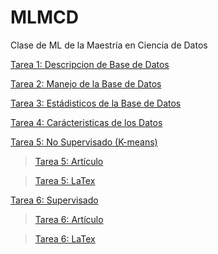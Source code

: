 # MLMCD
Clase de ML de la Maestría en Ciencia de Datos

[Tarea 1: Descripcion de Base de Datos](https://github.com/erickgt00/MLMCD/blob/main/MLMCD.ipynb)

[Tarea 2: Manejo de la Base de Datos](https://github.com/erickgt00/MLMCD/blob/main/TAREA_2.ipynb)

[Tarea 3: Estádisticos de la Base de Datos](https://github.com/erickgt00/MLMCD/blob/main/TAREA_3.ipynb)

[Tarea 4: Carácteristicas de los Datos](https://github.com/erickgt00/MLMCD/blob/main/Tarea_4.ipynb)

[Tarea 5: No Supervisado (K-means)](https://github.com/erickgt00/MLMCD/blob/main/Tarea_5_EG.ipynb)
> [Tarea 5: Artículo](https://github.com/erickgt00/MLMCD/blob/main/TAREA_5.pdf)

> [Tarea 5: LaTex](https://github.com/erickgt00/MLMCD/blob/main/latex5)

[Tarea 6: Supervisado](https://github.com/erickgt00/MLMCD/blob/main/Tarea%206.ipynb)
> [Tarea 6: Artículo](https://github.com/erickgt00/MLMCD/blob/main/Tarea%206.ipynb)

> [Tarea 6: LaTex](https://github.com/erickgt00/MLMCD/blob/main/Tarea%206.ipynb)

